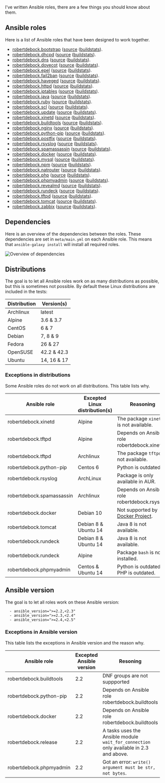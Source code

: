 I've written Ansible roles, there are a few things you should know about them.

## Ansible roles
Here is a list of Ansible roles that have been designed to work together.
- [robertdebock.bootstrap](https://galaxy.ansible.com/robertdebock/bootstrap/) ([source](https://github.com/robertdebock/ansible-role-bootstrap) ([buildstats](http://scribu.net/travis-stats/#robertdebock/ansible-role-bootstrap/master)).
- [robertdebock.dhcpd](https://galaxy.ansible.com/robertdebock/dhcpd/) ([source](https://github.com/robertdebock/ansible-role-dhcpd) ([buildstats](http://scribu.net/travis-stats/#robertdebock/ansible-role-dhcpd/master)).
- [robertdebock.dns](https://galaxy.ansible.com/robertdebock/dns/) ([source](https://github.com/robertdebock/ansible-role-dns) ([buildstats](http://scribu.net/travis-stats/#robertdebock/ansible-role-dns/master)).
- [robertdebock.dovecot](https://galaxy.ansible.com/robertdebock/dovecot/) ([source](https://github.com/robertdebock/ansible-role-dovecot) ([buildstats](http://scribu.net/travis-stats/#robertdebock/ansible-role-dovecot/master)).
- [robertdebock.epel](https://galaxy.ansible.com/robertdebock/epel/) ([source](https://github.com/robertdebock/ansible-role-epel) ([buildstats](http://scribu.net/travis-stats/#robertdebock/ansible-role-epel/master)).
- [robertdebock.fail2ban](https://galaxy.ansible.com/robertdebock/fail2ban/) ([source](https://github.com/robertdebock/ansible-role-fail2ban) ([buildstats](http://scribu.net/travis-stats/#robertdebock/ansible-role-fail2ban/master)).
- [robertdebock.haveged](https://galaxy.ansible.com/robertdebock/haveged/) ([source](https://github.com/robertdebock/ansible-role-haveged) ([buildstats](http://scribu.net/travis-stats/#robertdebock/ansible-role-haveged/master)).
- [robertdebock.httpd](https://galaxy.ansible.com/robertdebock/httpd/) ([source](https://github.com/robertdebock/ansible-role-httpd) ([buildstats](http://scribu.net/travis-stats/#robertdebock/ansible-role-httpd/master)).
- [robertdebock.iptables](https://galaxy.ansible.com/robertdebock/iptables/) ([source](https://github.com/robertdebock/ansible-role-iptables) ([buildstats](http://scribu.net/travis-stats/#robertdebock/ansible-role-iptables/master)).
- [robertdebock.java](https://galaxy.ansible.com/robertdebock/java/) ([source](https://github.com/robertdebock/ansible-role-java) ([buildstats](http://scribu.net/travis-stats/#robertdebock/ansible-role-java/master)).
- [robertdebock.ruby](https://galaxy.ansible.com/robertdebock/ruby/) ([source](https://github.com/robertdebock/ansible-role-ruby) ([buildstats](http://scribu.net/travis-stats/#robertdebock/ansible-role-ruby/master)).
- [robertdebock.scl](https://galaxy.ansible.com/robertdebock/scl/) ([source](https://github.com/robertdebock/ansible-role-scl) ([buildstats](http://scribu.net/travis-stats/#robertdebock/ansible-role-scl/master)).
- [robertdebock.update](https://galaxy.ansible.com/robertdebock/update/) ([source](https://github.com/robertdebock/ansible-role-update) ([buildstats](http://scribu.net/travis-stats/#robertdebock/ansible-role-update/master)).
- [robertdebock.xinetd](https://galaxy.ansible.com/robertdebock/xinetd/) ([source](https://github.com/robertdebock/ansible-role-xinetd) ([buildstats](http://scribu.net/travis-stats/#robertdebock/ansible-role-xinetd/master)).
- [robertdebock.buildtools](https://galaxy.ansible.com/robertdebock/buildtools/) ([source](https://github.com/robertdebock/ansible-role-buildtools) ([buildstats](http://scribu.net/travis-stats/#robertdebock/ansible-role-buildtools/master)).
- [robertdebock.nginx](https://galaxy.ansible.com/robertdebock/nginx/) ([source](https://github.com/robertdebock/ansible-role-nginx) ([buildstats](http://scribu.net/travis-stats/#robertdebock/ansible-role-nginx/master)).
- [robertdebock.python-pip](https://galaxy.ansible.com/robertdebock/python-pip/) ([source](https://github.com/robertdebock/ansible-role-python-pip) ([buildstats](http://scribu.net/travis-stats/#robertdebock/ansible-role-python-pip/master)).
- [robertdebock.postfix](https://galaxy.ansible.com/robertdebock/postfix/) ([source](https://github.com/robertdebock/ansible-role-postfix) ([buildstats](http://scribu.net/travis-stats/#robertdebock/ansible-role-postfix/master)).
- [robertdebock.rsyslog](https://galaxy.ansible.com/robertdebock/rsyslog/) ([source](https://github.com/robertdebock/ansible-role-rsyslog) ([buildstats](http://scribu.net/travis-stats/#robertdebock/ansible-role-rsyslog/master)).
- [robertdebock.spamassassin](https://galaxy.ansible.com/robertdebock/spamassassin/) ([source](https://github.com/robertdebock/ansible-role-spamassassin) ([buildstats](http://scribu.net/travis-stats/#robertdebock/ansible-role-spamassassin/master)).
- [robertdebock.docker](https://galaxy.ansible.com/robertdebock/docker/) ([source](https://github.com/robertdebock/ansible-role-docker) ([buildstats](http://scribu.net/travis-stats/#robertdebock/ansible-role-docker/master)).
- [robertdebock.mysql](https://galaxy.ansible.com/robertdebock/mysql/) ([source](https://github.com/robertdebock/ansible-role-mysql) ([buildstats](http://scribu.net/travis-stats/#robertdebock/ansible-role-mysql/master)).
- [robertdebock.npm](https://galaxy.ansible.com/robertdebock/npm/) ([source](https://github.com/robertdebock/ansible-role-npm) ([buildstats](http://scribu.net/travis-stats/#robertdebock/ansible-role-npm/master)).
- [robertdebock.natrouter](https://galaxy.ansible.com/robertdebock/natrouter/) ([source](https://github.com/robertdebock/ansible-role-natrouter) ([buildstats](http://scribu.net/travis-stats/#robertdebock/ansible-role-natrouter/master)).
- [robertdebock.php](https://galaxy.ansible.com/robertdebock/php/) ([source](https://github.com/robertdebock/ansible-role-php) ([buildstats](http://scribu.net/travis-stats/#robertdebock/ansible-role-php/master)).
- [robertdebock.phpmyadmin](https://galaxy.ansible.com/robertdebock/phpmyadmin/) ([source](https://github.com/robertdebock/ansible-role-phpmyadmin) ([buildstats](http://scribu.net/travis-stats/#robertdebock/ansible-role-phpmyadmin/master)).
- [robertdebock.revealmd](https://galaxy.ansible.com/robertdebock/revealmd/) ([source](https://github.com/robertdebock/ansible-role-revealmd) ([buildstats](http://scribu.net/travis-stats/#robertdebock/ansible-role-revealmd/master)).
- [robertdebock.rundeck](https://galaxy.ansible.com/robertdebock/rundeck/) ([source](https://github.com/robertdebock/ansible-role-rundeck) ([buildstats](http://scribu.net/travis-stats/#robertdebock/ansible-role-rundeck/master)).
- [robertdebock.tftpd](https://galaxy.ansible.com/robertdebock/tftpd/) ([source](https://github.com/robertdebock/ansible-role-tftpd) ([buildstats](http://scribu.net/travis-stats/#robertdebock/ansible-role-tftpd/master)).
- [robertdebock.tomcat](https://galaxy.ansible.com/robertdebock/tomcat/) ([source](https://github.com/robertdebock/ansible-role-tomcat) ([buildstats](http://scribu.net/travis-stats/#robertdebock/ansible-role-tomcat/master)).
- [robertdebock.zabbix](https://galaxy.ansible.com/robertdebock/zabbix/) ([source](https://github.com/robertdebock/ansible-role-zabbix) ([buildstats](http://scribu.net/travis-stats/#robertdebock/ansible-role-zabbix/master)).

## Dependencies
Here is an overview of the dependencies between the roles. These dependencies are set in `meta/main.yml` on each Ansible role. This means that `ansible-galaxy install` will install all required roles.

![Overview of dependencies](https://robertdebock.github.io/images/dependencies.png "Dependecy overview")

## Distributions
The goal is to let all Ansible roles work on as many distributions as possible, but this is sometimes not possible. By default these Linux distributions are included in the tests:

| Distribution | Version(s)  |
|--------------|-------------|
| Archlinux    | latest      |
| Alpine       | 3.6 & 3.7   |
| CentOS       | 6 & 7       |
| Debian       | 7, 8 & 9    |
| Fedora       | 26 & 27     |
| OpenSUSE     | 42.2 & 42.3 | 
| Ubuntu       | 14, 16 & 17 |

### Exceptions in distributions
Some Ansible roles do not work on all distributions. This table lists why.

| Ansible role | Excepted Linux distribution(s) | Reasoning |
|--------------|--------------------------------|-----------|
| robertdebock.xinetd | Alpine | The package `xinetd` is not available. |
| robertdebock.tftpd | Alpine | Depends on Ansible role robertdebock.xinetd. |
| robertdebock.tftpd | Archlinux | The package `tftpd` is not available. |
| robertdebock.python-pip | Centos 6 | Python is outdated. |
| robertdebock.rsyslog | ArchLinux | Package is only available in AUR. |
| robertdebock.spamassassin | Archlinux | Depends on Ansible role robertdebock.rsyslog. |
| robertdebock.docker | Debian 10 | Not supported by [Docker Project](https://apt.dockerproject.org/repo/dists/). |
| robertdebock.tomcat | Debian 8 & Ubuntu 14 | Java 8 is not available. |
| robertdebock.rundeck | Debian 8 & Ubuntu 14 | Java 8 is not available. |
| robertdebock.rundeck | Alpine | Package `bash` is not installed. |
| robertdebock.phpmyadmin | Centos & Ubuntu 14 | Python is outdated, PHP is outdated. |

## Ansible version
The goal is to let all roles work on these Ansible version:
```
  - ansible_version=">=2.2,<2.3"
  - ansible_version=">=2.3,<2.4"
  - ansible_version=">=2.4,<2.5"
```

### Exceptions in Ansible version
This table lists the exceptions in Ansible version and the reason why.

| Ansible role | Excepted Ansible version | Resoning |
|---|---|---|
| robertdebock.buildtools | 2.2 | DNF groups are not suppported |
| robertdebock.python-pip | 2.2 | Depends on Ansible role robertdebock.buildtools |
| robertdebock.docker | 2.2 | Depends on Ansible role robertdebock.buildtools | 
| robertdebock.release | 2.2 | A tasks uses the Ansible module `wait_for_connection` only available in 2.3 and above. |
| robertdebock.phpmyadmin | 2.2 | Got an error: `write() argument must be str, not bytes`. |

